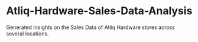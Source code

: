 # Atliq-Hardware-Sales-Data-Analysis
Generated Insights on the Sales Data of Atliq Hardware stores across several locations.
